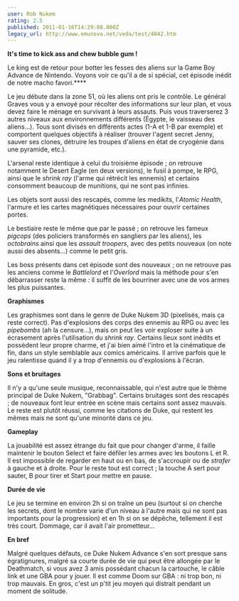 ```yaml
---
user: Rob Nukem
rating: 2.5
published: 2011-01-16T14:29:08.000Z
legacy_url: http://www.emunova.net/veda/test/4042.htm
---
```

**It's time to kick ass and chew bubble gum !**  

  

Le king est de retour pour botter les fesses des aliens sur la Game Boy Advance de Nintendo. Voyons voir ce qu'il a de si spécial, cet épisode inédit de notre macho favori.****  

  

Le jeu débute dans la zone 51, où les aliens ont pris le contrôle. Le général Graves vous y a envoyé pour récolter des informations sur leur plan, et vous devez faire le ménage en survivant à leurs assauts. Puis vous traverserez 3 autres niveaux aux environnements différents (Égypte, le vaisseau des aliens...). Tous sont divisés en différents actes (1-A et 1-B par exemple) et comportent quelques objectifs à réaliser (trouver l'agent secret Jenny, sauver ses clones, détruire les troupes d'aliens en état de cryogénie dans une pyramide, etc.).  

  

L'arsenal reste identique à celui du troisième épisode ; on retrouve notamment le Desert Eagle (en deux versions), le fusil à pompe, le RPG, ainsi que le _shrink ray_ (l'arme qui rétrécit les ennemis) et certains consomment beaucoup de munitions, qui ne sont pas infinies.  

  

Les objets sont aussi des rescapés, comme les medikits, l'_Atomic Health_, l'armure et les cartes magnétiques nécessaires pour ouvrir certaines portes.  

  

Le bestiaire reste le même que par le passé ; on retrouve les fameux _pigcops_ (des policiers transformés en sangliers par les aliens), les _octobrains_ ainsi que les _assault troopers_, avec des petits nouveaux (on note aussi des absents...) comme le petit gris.  

  

Les boss présents dans cet épisode sont des nouveaux ; on ne retrouve pas les anciens comme le _Battlelord_ et l'_Overlord_ mais la méthode pour s'en débarrasser reste la même : il suffit de les bourriner avec une de vos armes les plus puissantes.  

  

**Graphismes**  

  

Les graphismes sont dans le genre de Duke Nukem 3D (pixelisés, mais ça reste correct). Pas d'explosions des corps des ennemis au RPG ou avec les _pipebombs_ (ah la censure...), mais on peut les voir exploser suite à un écrasement après l'utilisation du _shrink ray_. Certains lieux sont inédits et possèdent leur propre charme, et j'ai bien aimé l'intro et la cinématique de fin, dans un style semblable aux comics américains. Il arrive parfois que le jeu ralentisse quand il y a trop d'ennemis ou d'explosions à l'écran.  

  

**Sons et bruitages**  

  

Il n'y a qu'une seule musique, reconnaissable, qui n'est autre que le thème principal de Duke Nukem, "Grabbag". Certains bruitages sont des rescapés ; de nouveaux font leur entrée en scène mais certains sont assez mauvais. Le reste est plutôt réussi, comme les citations de Duke, qui restent les mêmes mais ne sont qu'une minorité dans ce jeu.  

  

**Gameplay**  

  

La jouabilité est assez étrange du fait que pour changer d'arme, il faille maintenir le bouton Select et faire défiler les armes avec les boutons L et R. Il est impossible de regarder en haut ou en bas, de s'accroupir ou de _strafer_ à gauche et à droite. Pour le reste tout est correct ; la touche A sert pour sauter, B pour tirer et Start pour mettre en pause.  

  

**Durée de vie**  

  

Le jeu se termine en environ 2h si on traîne un peu (surtout si on cherche les secrets, dont le nombre varie d'un niveau à l'autre mais qui ne sont pas importants pour la progression) et en 1h si on se dépêche, tellement il est très court. Dommage, car il avait l'air prometteur...  

  

**En bref**  

  

Malgré quelques défauts, ce Duke Nukem Advance s'en sort presque sans égratignures, malgré sa courte durée de vie qui peut être allongée par le Deathmatch, si vous avez 3 amis possédant chacun la cartouche, le câble link et une GBA pour y jouer. Il est comme Doom sur GBA : ni trop bon, ni trop mauvais. En gros, c'est un p'tit jeu moyen qui distrait pendant un moment de solitude.
